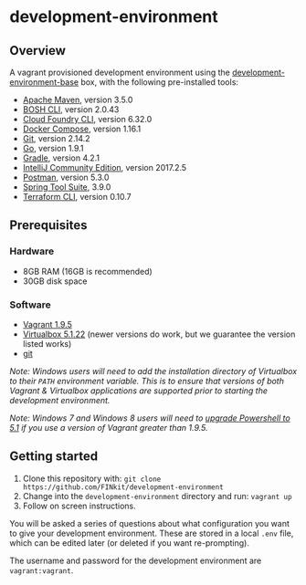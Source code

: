 # development-environment

## Overview
A vagrant provisioned development environment using the [development-environment-base](https://github.com/FINkit/development-environment-base) box, with the following pre-installed tools:

* [Apache Maven](https://maven.apache.org/), version 3.5.0
* [BOSH CLI](https://github.com/cloudfoundry/bosh-cli), version 2.0.43
* [Cloud Foundry CLI](https://docs.cloudfoundry.org/cf-cli/), version 6.32.0
* [Docker Compose](https://docs.docker.com/compose/), version 1.16.1
* [Git](https://git-scm.com/), version 2.14.2
* [Go](https://golang.org/), version 1.9.1
* [Gradle](https://gradle.org/), version 4.2.1
* [IntelliJ Community Edition](https://www.jetbrains.com/idea/), version 2017.2.5
* [Postman](https://www.getpostman.com/), version 5.3.0
* [Spring Tool Suite](https://spring.io/tools/sts),  3.9.0
* [Terraform CLI](https://www.terraform.io/), version 0.10.7

## Prerequisites
### Hardware
* 8GB RAM (16GB is recommended)
* 30GB disk space

### Software
* [Vagrant 1.9.5](https://releases.hashicorp.com/vagrant/1.9.5/)
* [Virtualbox 5.1.22](https://www.virtualbox.org/wiki/Download_Old_Builds_5_1) (newer versions do work, but we guarantee the version listed works)
* [git](https://git-scm.com/book/en/v2/Getting-Started-Installing-Git)

_Note: Windows users will need to add the installation directory of Virtualbox to their `PATH` environment variable. This is to ensure that versions of both Vagrant & Virtualbox applications are supported prior to starting the development environment._

_Note: Windows 7 and Windows 8 users will need to [upgrade Powershell to 5.1](https://www.microsoft.com/en-us/download/details.aspx?id=54616) if you use a version of Vagrant greater than 1.9.5._

## Getting started
1. Clone this repository with:
  ```git clone https://github.com/FINkit/development-environment```
2. Change into the `development-environment` directory and run:
  ```vagrant up```
3. Follow on screen instructions.

You will be asked a series of questions about what configuration you want to give your development environment. These are stored in a local `.env` file, which can be edited later (or deleted if you want re-prompting).

The username and password for the development environment are `vagrant:vagrant`.
